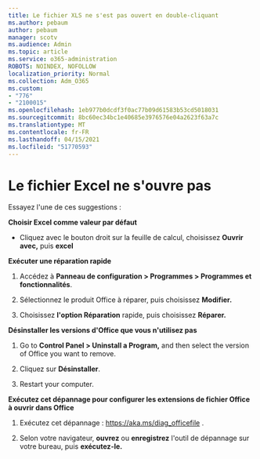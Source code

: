 ```yaml
---
title: Le fichier XLS ne s'est pas ouvert en double-cliquant
ms.author: pebaum
author: pebaum
manager: scotv
ms.audience: Admin
ms.topic: article
ms.service: o365-administration
ROBOTS: NOINDEX, NOFOLLOW
localization_priority: Normal
ms.collection: Adm_O365
ms.custom:
- "776"
- "2100015"
ms.openlocfilehash: 1eb977b0dcdf3f0ac77b09d61583b53cd5018031
ms.sourcegitcommit: 8bc60ec34bc1e40685e3976576e04a2623f63a7c
ms.translationtype: MT
ms.contentlocale: fr-FR
ms.lasthandoff: 04/15/2021
ms.locfileid: "51770593"
---
```

# <a name="excel-file-doesnt-open"></a>Le fichier Excel ne s'ouvre pas

Essayez l'une de ces suggestions :

**Choisir Excel comme valeur par défaut**

* Cliquez avec le bouton droit sur la feuille de calcul, choisissez **Ouvrir avec,** puis **excel**

**Exécuter une réparation rapide**

1. Accédez à **Panneau de configuration > Programmes > Programmes et fonctionnalités**.

2. Sélectionnez le produit Office à réparer, puis choisissez **Modifier.**

3. Choisissez **l'option Réparation** rapide, puis choisissez **Réparer.**

**Désinstaller les versions d'Office que vous n'utilisez pas**

1. Go to **Control Panel > Uninstall a Program,** and then select the version of Office you want to remove.

2. Cliquez sur **Désinstaller**.

3. Restart your computer.

**Exécutez cet dépannage pour configurer les extensions de fichier Office à ouvrir dans Office**

1. Exécutez cet dépannage : https://aka.ms/diag_officefile .

2. Selon votre navigateur, **ouvrez** ou **enregistrez** l'outil de dépannage sur votre bureau, puis **exécutez-le.**
